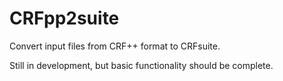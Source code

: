CRFpp2suite
=====

Convert input files from CRF++ format to CRFsuite.

Still in development, but basic functionality should be complete.
